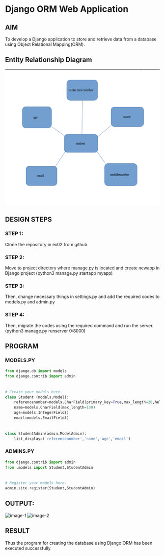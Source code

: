 # Django ORM Web Application

## AIM
To develop a Django application to store and retrieve data from a database using Object Relational Mapping(ORM).

## Entity Relationship Diagram

![er](image-2.png)

## DESIGN STEPS

### STEP 1:
Clone the repository in ex02 from github
### STEP 2:
Move to project directory where manage.py is located and create newapp in Django project (python3 manage.py startapp myapp)
### STEP 3:
Then, change necessary things in settings.py and add the required codes to models.py and admin.py
### STEP 4:
Then, migrate the codes using the required command and run the server. (python3 manage.py runserver 0:8000)


## PROGRAM
### MODELS.PY
```py
from django.db import models
from django.contrib import admin


# Create your models here.
class Student (models.Model):
    referencenumber=models.CharField(primary_key=True,max_length=20,help_text="reference number")
    name=models.CharField(max_length=100)
    age=models.IntegerField()
    email=models.EmailField()


class StudentAdmin(admin.ModelAdmin):
    list_display=('referencenumber','name','age','email')

```

### ADMINS.PY
```py
from django.contrib import admin
from .models import Student,StudentAdmin


# Register your models here.
admin.site.register(Student,StudentAdmin)
```


## OUTPUT:
![image-1](https://github.com/GSanthosh007/django-orm-app/assets/147527586/1f265525-9abf-4b38-8c01-5e95d1a7b9d8)
![image-2](https://github.com/GSanthosh007/django-orm-app/assets/147527586/595fbde6-203d-4685-bacf-e01d18597067)


## RESULT
Thus the program for creating the database using Django ORM has been executed successfully.
